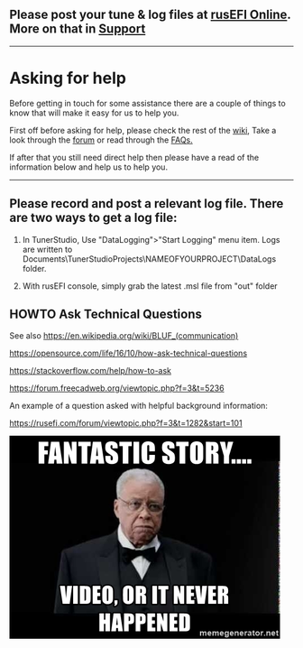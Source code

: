## Please post your tune & log files at [rusEFI Online](Online). More on that in [Support](Support)

---

# Asking for help

Before getting in touch for some assistance there are a couple of things to know that will make it easy for us to help you. 

First off before asking for help, please check the rest of the [wiki,](HOWTO-Search-on-rusEFI-wiki) Take a look through the [forum](https://rusefi.com/forum/search.php) or read through the [FAQs.](Pages-FAQs)

If after that you still need direct help then please have a read of the information below and help us to help you. 

---


## Please record and post a relevant log file. There are two ways to get a log file:

 1) In TunerStudio, Use "DataLogging">"Start Logging" menu item. Logs are written to Documents\TunerStudioProjects\NAMEOFYOURPROJECT\DataLogs folder.

 2) With rusEFI console, simply grab the latest .msl file from "out" folder
 
 
## HOWTO Ask Technical Questions 

See also <a href="https://en.wikipedia.org/wiki/BLUF_(communication)">https://en.wikipedia.org/wiki/BLUF_(communication)</a>
 
https://opensource.com/life/16/10/how-ask-technical-questions

https://stackoverflow.com/help/how-to-ask

https://forum.freecadweb.org/viewtopic.php?f=3&t=5236
 
An example of a question asked with helpful background information:
 
https://rusefi.com/forum/viewtopic.php?f=3&t=1282&start=101


![video](FAQ/images/fantastic-story-video-or-it-never-happened.jpg)
